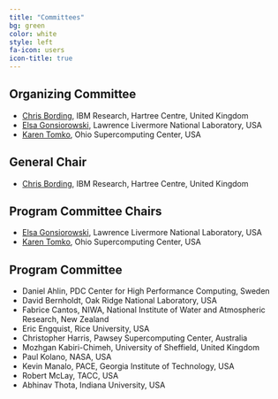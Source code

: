 ```yaml
---
title: "Committees"
bg: green
color: white
style: left
fa-icon: users
icon-title: true
---
```


## Organizing Committee

* [Chris Bording](https://researcher.watson.ibm.com/researcher/view.php?person=ibm-Chris.Bording), IBM Research, Hartree Centre, United Kingdom
* [Elsa Gonsiorowski](https://computation.llnl.gov/about/our-people/highlights/elsa-gonsiorowski), Lawrence Livermore National Laboratory, USA
* [Karen Tomko](https://www.osc.edu/~ktomko), Ohio Supercomputing Center, USA

## General Chair

* [Chris Bording](https://researcher.watson.ibm.com/researcher/view.php?person=ibm-Chris.Bording), IBM Research, Hartree Centre, United Kingdom

## Program Committee Chairs

* [Elsa Gonsiorowski](https://computation.llnl.gov/about/our-people/highlights/elsa-gonsiorowski), Lawrence Livermore National Laboratory, USA
* [Karen Tomko](https://www.osc.edu/~ktomko), Ohio Supercomputing Center, USA

## Program Committee

* Daniel Ahlin, PDC Center for High Performance Computing, Sweden
* David Bernholdt, Oak Ridge National Laboratory, USA
* Fabrice Cantos, NIWA, National Institute of Water and Atmospheric Research, New Zealand
* Eric Engquist, Rice University, USA
* Christopher Harris, Pawsey Supercomputing Center, Australia
* Mozhgan Kabiri-Chimeh, University of Sheffield, United Kingdom
* Paul Kolano, NASA, USA
* Kevin Manalo, PACE, Georgia Institute of Technology, USA
* Robert McLay, TACC, USA 
* Abhinav Thota, Indiana University, USA
